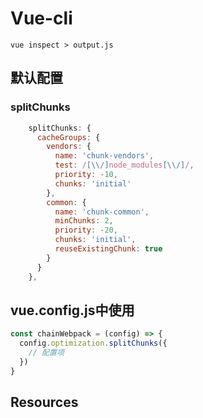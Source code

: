 # Vue-cli
```
vue inspect > output.js
```
## 默认配置
### splitChunks
```js
    splitChunks: {
      cacheGroups: {
        vendors: {
          name: 'chunk-vendors',
          test: /[\\/]node_modules[\\/]/,
          priority: -10,
          chunks: 'initial'
        },
        common: {
          name: 'chunk-common',
          minChunks: 2,
          priority: -20,
          chunks: 'initial',
          reuseExistingChunk: true
        }
      }
    },
```

## vue.config.js中使用
```js
const chainWebpack = (config) => {
  config.optimization.splitChunks({
    // 配置项
  })
}
```



## Resources
